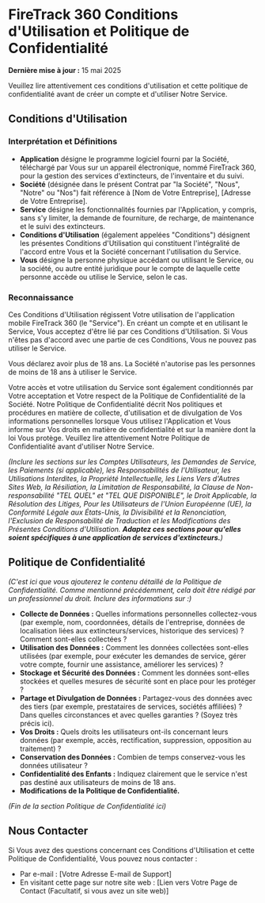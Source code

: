# FireTrack 360 Conditions d'Utilisation et Politique de Confidentialité

**Dernière mise à jour :** 15 mai 2025

Veuillez lire attentivement ces conditions d'utilisation et cette politique de confidentialité avant de créer un compte et d'utiliser Notre Service.

## Conditions d'Utilisation

### Interprétation et Définitions

*   **Application** désigne le programme logiciel fourni par la Société, téléchargé par Vous sur un appareil électronique, nommé FireTrack 360, pour la gestion des services d'extincteurs, de l'inventaire et du suivi.
*   **Société** (désignée dans le présent Contrat par "la Société", "Nous", "Notre" ou "Nos") fait référence à [Nom de Votre Entreprise], [Adresse de Votre Entreprise].
*   **Service** désigne les fonctionnalités fournies par l'Application, y compris, sans s'y limiter, la demande de fourniture, de recharge, de maintenance et le suivi des extincteurs.
*   **Conditions d'Utilisation** (également appelées "Conditions") désignent les présentes Conditions d'Utilisation qui constituent l'intégralité de l'accord entre Vous et la Société concernant l'utilisation du Service.
*   **Vous** désigne la personne physique accédant ou utilisant le Service, ou la société, ou autre entité juridique pour le compte de laquelle cette personne accède ou utilise le Service, selon le cas.

### Reconnaissance

Ces Conditions d'Utilisation régissent Votre utilisation de l'application mobile FireTrack 360 (le "Service"). En créant un compte et en utilisant le Service, Vous acceptez d'être lié par ces Conditions d'Utilisation. Si Vous n'êtes pas d'accord avec une partie de ces Conditions, Vous ne pouvez pas utiliser le Service.

Vous déclarez avoir plus de 18 ans. La Société n'autorise pas les personnes de moins de 18 ans à utiliser le Service.

Votre accès et votre utilisation du Service sont également conditionnés par Votre acceptation et Votre respect de la Politique de Confidentialité de la Société. Notre Politique de Confidentialité décrit Nos politiques et procédures en matière de collecte, d'utilisation et de divulgation de Vos informations personnelles lorsque Vous utilisez l'Application et Vous informe sur Vos droits en matière de confidentialité et sur la manière dont la loi Vous protège. Veuillez lire attentivement Notre Politique de Confidentialité avant d'utiliser Notre Service.

*(Inclure les sections sur les Comptes Utilisateurs, les Demandes de Service, les Paiements (si applicable), les Responsabilités de l'Utilisateur, les Utilisations Interdites, la Propriété Intellectuelle, les Liens Vers d'Autres Sites Web, la Résiliation, la Limitation de Responsabilité, la Clause de Non-responsabilité "TEL QUEL" et "TEL QUE DISPONIBLE", le Droit Applicable, la Résolution des Litiges, Pour les Utilisateurs de l'Union Européenne (UE), la Conformité Légale aux États-Unis, la Divisibilité et la Renonciation, l'Exclusion de Responsabilité de Traduction et les Modifications des Présentes Conditions d'Utilisation. **Adaptez ces sections pour qu'elles soient spécifiques à une application de services d'extincteurs.**)*

## Politique de Confidentialité

*(C'est ici que vous ajouterez le contenu détaillé de la Politique de Confidentialité. Comme mentionné précédemment, cela doit être rédigé par un professionnel du droit. Inclure des informations sur :)*

*   **Collecte de Données :** Quelles informations personnelles collectez-vous (par exemple, nom, coordonnées, détails de l'entreprise, données de localisation liées aux extincteurs/services, historique des services) ? Comment sont-elles collectées ?
*   **Utilisation des Données :** Comment les données collectées sont-elles utilisées (par exemple, pour exécuter les demandes de service, gérer votre compte, fournir une assistance, améliorer les services) ?
*   **Stockage et Sécurité des Données :** Comment les données sont-elles stockées et quelles mesures de sécurité sont en place pour les protéger ?
*   **Partage et Divulgation de Données :** Partagez-vous des données avec des tiers (par exemple, prestataires de services, sociétés affiliées) ? Dans quelles circonstances et avec quelles garanties ? (Soyez très précis ici).
*   **Vos Droits :** Quels droits les utilisateurs ont-ils concernant leurs données (par exemple, accès, rectification, suppression, opposition au traitement) ?
*   **Conservation des Données :** Combien de temps conservez-vous les données utilisateur ?
*   **Confidentialité des Enfants :** Indiquez clairement que le service n'est pas destiné aux utilisateurs de moins de 18 ans.
*   **Modifications de la Politique de Confidentialité.**

*(Fin de la section Politique de Confidentialité ici)*

## Nous Contacter

Si Vous avez des questions concernant ces Conditions d'Utilisation et cette Politique de Confidentialité, Vous pouvez nous contacter :

*   Par e-mail : [Votre Adresse E-mail de Support]
*   En visitant cette page sur notre site web : [Lien vers Votre Page de Contact (Facultatif, si vous avez un site web)]
